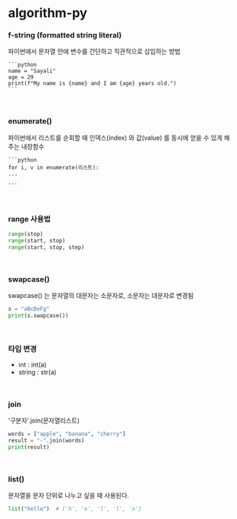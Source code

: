 # algorithm-py


### f-string (formatted string literal)

파이썬에서 문자열 안에 변수를 간단하고 직관적으로 삽입하는 방법

    ```python
    name = "Sayali"
    age = 29
    print(f"My name is {name} and I am {age} years old.")
    ```


<br />

### enumerate()

파이썬에서 리스트를 순회할 때 인덱스(index) 와 값(value) 를 동시에 얻을 수 있게 해주는 내장함수


  	```python
	for i, v in enumerate(리스트):
    ...

	```

<br />


### range 사용법

```python
range(stop)
range(start, stop)
range(start, stop, step)
```


<br />

### swapcase()

swapcase() 는 문자열의 대문자는 소문자로, 소문자는 대문자로 변경됨

```python
s = "aBcDeFg"
print(s.swapcase())
```


<br />

### 타입 변경

- int : int(a)
- string : str(a)

<br />


### join

'구분자'.join(문자열리스트)


```python
words = ["apple", "banana", "cherry"]
result = "-".join(words)
print(result)
```

<br />

### list()

문자열을 문자 단위로 나누고 싶을 때 사용된다.

```python
list("hello")  # ['h', 'e', 'l', 'l', 'o']
```